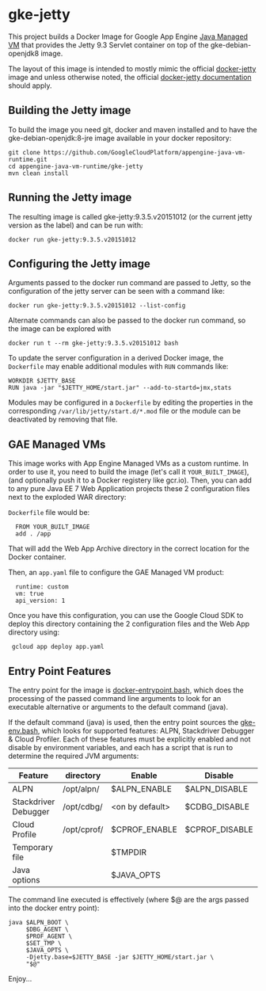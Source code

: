 gke-jetty
=========

This project builds a Docker Image for 
Google App Engine [Java Managed VM](https://cloud.google.com/appengine/docs/managed-vms/)
that provides the Jetty 9.3 Servlet container on top of the gke-debian-openjdk8 image.

The layout of this image is intended to mostly mimic the official 
[docker-jetty](https://github.com/appropriate/docker-jetty) image and unless otherwise noted,
the official [docker-jetty documentation](https://github.com/docker-library/docs/tree/master/jetty)
should apply.

## Building the Jetty image
To build the image you need git, docker and maven installed and to have the gke-debian-openjdk:8-jre
image available in your docker repository:
```console
git clone https://github.com/GoogleCloudPlatform/appengine-java-vm-runtime.git
cd appengine-java-vm-runtime/gke-jetty
mvn clean install
```

## Running the Jetty image
The resulting image is called gke-jetty:9.3.5.v20151012 (or the current jetty version as the label) 
and can be run with:
```console
docker run gke-jetty:9.3.5.v20151012
```

## Configuring the Jetty image
Arguments passed to the docker run command are passed to Jetty, so the 
configuration of the jetty server can be seen with a command like:
```console
docker run gke-jetty:9.3.5.v20151012 --list-config
```

Alternate commands can also be passed to the docker run command, so the
image can be explored with 
```console
docker run t --rm gke-jetty:9.3.5.v20151012 bash
```

To update the server configuration in a derived Docker image, the `Dockerfile` may
enable additional modules with `RUN` commands like:
```
WORKDIR $JETTY_BASE
RUN java -jar "$JETTY_HOME/start.jar" --add-to-startd=jmx,stats
```
Modules may be configured in a `Dockerfile` by editing the properties in the corresponding `/var/lib/jetty/start.d/*.mod` file or the module can be deactivated by removing that file.

## GAE Managed VMs
This image works with App Engine Managed VMs as a custom runtime.
In order to use it, you need to build the image (let's call it `YOUR_BUILT_IMAGE`), (and optionally push it to a Docker registery like gcr.io). Then, you can add to any pure Java EE 7 Web Application projects these 2 configuration files next to the exploded WAR directory:

`Dockerfile` file would be:
      
      FROM YOUR_BUILT_IMAGE
      add . /app
      
That will add the Web App Archive directory in the correct location for the Docker container.

Then, an `app.yaml` file to configure the GAE Managed VM product:

      runtime: custom
      vm: true
      api_version: 1
      
Once you have this configuration, you can use the Google Cloud SDK to deploy this directory containing the 2 configuration files and the Web App directory using:

     gcloud app deploy app.yaml
     

## Entry Point Features
The entry point for the image is [docker-entrypoint.bash](https://github.com/GoogleCloudPlatform/appengine-java-vm-runtime/blob/master/gke-jetty/src/main/docker/docker-entrypoint.bash), which does the processing of the passed command line arguments to look for an executable alternative or arguments to the default command (java).

If the default command (java) is used, then the entry point sources the [gke-env.bash](https://github.com/GoogleCloudPlatform/appengine-java-vm-runtime/blob/master/gke-debian-openjdk/src/main/docker/gke-env.bash), which looks for supported features: ALPN, Stackdriver Debugger & Cloud Profiler.  Each of these features must be explicitly enabled and not disable by environment variables, and each has a script that is run to determine the required JVM arguments:

| Feature              | directory    | Enable            | Disable        | JVM args      |
|----------------------|--------------|-------------------|----------------|---------------|
| ALPN                 | /opt/alpn/   | $ALPN_ENABLE      | $ALPN_DISABLE  | $ALPN_BOOT    |
| Stackdriver Debugger | /opt/cdbg/   | \<on by default\> | $CDBG_DISABLE  | $DBG_AGENT    |
| Cloud Profile        | /opt/cprof/  | $CPROF_ENABLE     | $CPROF_DISABLE | $PROF_AGENT   |
| Temporary file       |              | $TMPDIR           |                | $SET_TMP      |
| Java options         |              | $JAVA_OPTS        |                | $JAVA_OPTS    |

The command line executed is effectively (where $@ are the args passed into the 
docker entry point):
```
java $ALPN_BOOT \
     $DBG_AGENT \
     $PROF_AGENT \
     $SET_TMP \
     $JAVA_OPTS \
     -Djetty.base=$JETTY_BASE -jar $JETTY_HOME/start.jar \
     "$@"
```





Enjoy...
